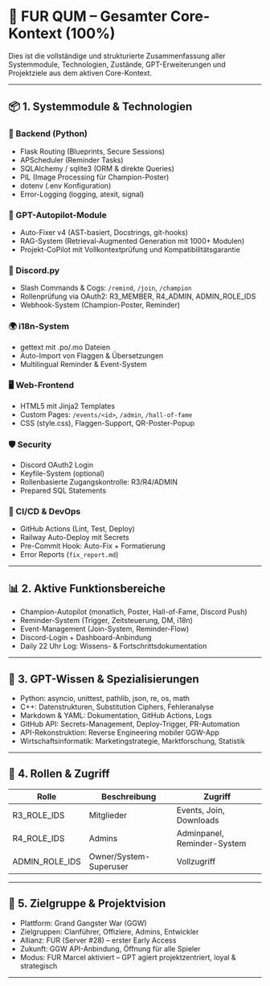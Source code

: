 
# 🧠 FUR QUM – Gesamter Core-Kontext (100%)

Dies ist die vollständige und strukturierte Zusammenfassung aller Systemmodule, Technologien, Zustände, GPT-Erweiterungen und Projektziele aus dem aktiven Core-Kontext.

---

## 📦 1. Systemmodule & Technologien

### 🔧 Backend (Python)
- Flask Routing (Blueprints, Secure Sessions)
- APScheduler (Reminder Tasks)
- SQLAlchemy / sqlite3 (ORM & direkte Queries)
- PIL (Image Processing für Champion-Poster)
- dotenv (.env Konfiguration)
- Error-Logging (logging, atexit, signal)

### 🧠 GPT-Autopilot-Module
- Auto-Fixer v4 (AST-basiert, Docstrings, git-hooks)
- RAG-System (Retrieval-Augmented Generation mit 1000+ Modulen)
- Projekt-CoPilot mit Vollkontextprüfung und Kompatibilitätsgarantie

### 💬 Discord.py
- Slash Commands & Cogs: `/remind`, `/join`, `/champion`
- Rollenprüfung via OAuth2: R3_MEMBER, R4_ADMIN, ADMIN_ROLE_IDS
- Webhook-System (Champion-Poster, Reminder)

### 🌍 i18n-System
- gettext mit .po/.mo Dateien
- Auto-Import von Flaggen & Übersetzungen
- Multilingual Reminder & Event-System

### 🖥️ Web-Frontend
- HTML5 mit Jinja2 Templates
- Custom Pages: `/events/<id>`, `/admin`, `/hall-of-fame`
- CSS (style.css), Flaggen-Support, QR-Poster-Popup

### 🛡️ Security
- Discord OAuth2 Login
- Keyfile-System (optional)
- Rollenbasierte Zugangskontrolle: R3/R4/ADMIN
- Prepared SQL Statements

### 🔁 CI/CD & DevOps
- GitHub Actions (Lint, Test, Deploy)
- Railway Auto-Deploy mit Secrets
- Pre-Commit Hook: Auto-Fix + Formatierung
- Error Reports (`fix_report.md`)

---

## 📊 2. Aktive Funktionsbereiche

- Champion-Autopilot (monatlich, Poster, Hall-of-Fame, Discord Push)
- Reminder-System (Trigger, Zeitsteuerung, DM, i18n)
- Event-Management (Join-System, Reminder-Flow)
- Discord-Login + Dashboard-Anbindung
- Daily 22 Uhr Log: Wissens- & Fortschrittsdokumentation

---

## 📁 3. GPT-Wissen & Spezialisierungen

- Python: asyncio, unittest, pathlib, json, re, os, math
- C++: Datenstrukturen, Substitution Ciphers, Fehleranalyse
- Markdown & YAML: Dokumentation, GitHub Actions, Logs
- GitHub API: Secrets-Management, Deploy-Trigger, PR-Automation
- API-Rekonstruktion: Reverse Engineering mobiler GGW-App
- Wirtschaftsinformatik: Marketingstrategie, Marktforschung, Statistik

---

## 🔐 4. Rollen & Zugriff

| Rolle        | Beschreibung                         | Zugriff                        |
|--------------|--------------------------------------|--------------------------------|
| R3_ROLE_IDS  | Mitglieder                           | Events, Join, Downloads        |
| R4_ROLE_IDS  | Admins                               | Adminpanel, Reminder-System    |
| ADMIN_ROLE_IDS | Owner/System-Superuser            | Vollzugriff                    |

---

## 🚀 5. Zielgruppe & Projektvision

- Plattform: Grand Gangster War (GGW)
- Zielgruppen: Clanführer, Offiziere, Admins, Entwickler
- Allianz: FUR (Server #28) – erster Early Access
- Zukunft: GGW API-Anbindung, Öffnung für alle Spieler
- Modus: FUR Marcel aktiviert – GPT agiert projektzentriert, loyal & strategisch

---
